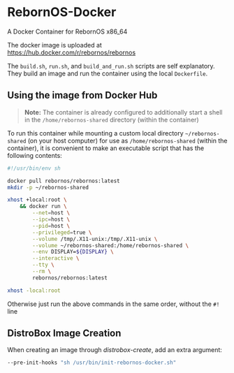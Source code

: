 # RebornOS-Docker

A Docker Container for RebornOS x86_64

The docker image is uploaded at https://hub.docker.com/r/rebornos/rebornos

The `build.sh`, `run.sh`, and `build_and_run.sh` scripts are self explanatory. They build an image and run the container using the local `Dockerfile`.

## Using the image from Docker Hub

> **Note:** The container is already configured to additionally start a shell in the `/home/rebornos-shared` directory (within the container)

To run this container while mounting a custom local directory `~/rebornos-shared` (on your host computer) for use as `/home/rebornos-shared` (within the container), it is convenient to make an executable script that has the following contents:
```sh
#!/usr/bin/env sh

docker pull rebornos/rebornos:latest
mkdir -p ~/rebornos-shared

xhost +local:root \
    && docker run \
        --net=host \
        --ipc=host \
        --pid=host \
        --privileged=true \
        --volume /tmp/.X11-unix:/tmp/.X11-unix \
        --volume ~/rebornos-shared:/home/rebornos-shared \
        --env DISPLAY=${DISPLAY} \
        --interactive \
        --tty \
        --rm \
        rebornos/rebornos:latest

xhost -local:root
```
Otherwise just run the above commands in the same order, without the `#!` line

## DistroBox Image Creation 

When creating an image through *distrobox-create*, add an extra argument: 
```sh
--pre-init-hooks "sh /usr/bin/init-rebornos-docker.sh"
```

